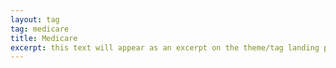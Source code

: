 ```yaml
---
layout: tag
tag: medicare
title: Medicare
excerpt: this text will appear as an excerpt on the theme/tag landing page
---
```

